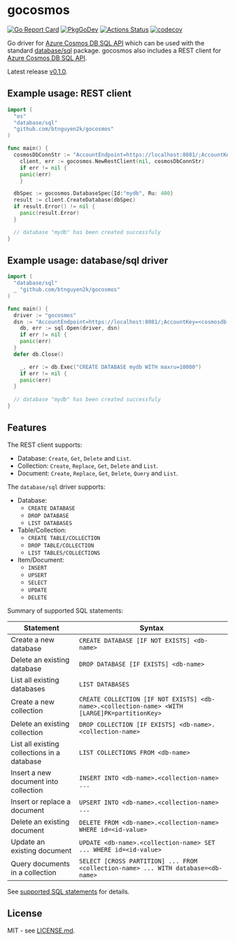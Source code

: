 # gocosmos

[![Go Report Card](https://goreportcard.com/badge/github.com/btnguyen2k/gocosmos)](https://goreportcard.com/report/github.com/btnguyen2k/gocosmos)
[![PkgGoDev](https://pkg.go.dev/badge/github.com/btnguyen2k/gocosmos)](https://pkg.go.dev/github.com/btnguyen2k/gocosmos)
[![Actions Status](https://github.com/btnguyen2k/gocosmos/workflows/gocosmos/badge.svg)](https://github.com/btnguyen2k/gocosmos/actions)
[![codecov](https://codecov.io/gh/btnguyen2k/gocosmos/branch/main/graph/badge.svg?token=pYdHuxbIiI)](https://codecov.io/gh/btnguyen2k/gocosmos)

Go driver for [Azure Cosmos DB SQL API](https://azure.microsoft.com/en-us/services/cosmos-db/) which can be used with the standard [database/sql](https://golang.org/pkg/database/sql/) package.
gocosmos also includes a REST client for [Azure Cosmos DB SQL API](https://azure.microsoft.com/en-us/services/cosmos-db/).

Latest release [v0.1.0](RELEASE-NOTES.md).

## Example usage: REST client

```go
import (
  "os"
  "database/sql"
  "github.com/btnguyen2k/gocosmos"
)

func main() {
  cosmosDbConnStr := "AccountEndpoint=https://localhost:8081/;AccountKey=<cosmosdb-account-key>"
	client, err := gocosmos.NewRestClient(nil, cosmosDbConnStr)
	if err != nil {
    panic(err)
	}

  dbSpec := gocosmos.DatabaseSpec{Id:"mydb", Ru: 400}
  result := client.CreateDatabase(dbSpec)
  if result.Error() != nil {
    panic(result.Error)
  }

  // database "mydb" has been created successfuly
}
```

## Example usage: database/sql driver

```go
import (
  "database/sql"
  _ "github.com/btnguyen2k/gocosmos"
)

func main() {
  driver := "gocosmos"
  dsn := "AccountEndpoint=https://localhost:8081/;AccountKey=<cosmosdb-account-key>"
	db, err := sql.Open(driver, dsn)
	if err != nil {
    panic(err)
  }
  defer db.Close()

	_, err := db.Exec("CREATE DATABASE mydb WITH maxru=10000")
	if err != nil {
    panic(err)
  }
  
  // database "mydb" has been created successfuly
}
```

## Features

The REST client supports:
- Database: `Create`, `Get`, `Delete` and `List`.
- Collection: `Create`, `Replace`, `Get`, `Delete` and `List`.
- Document: `Create`, `Replace`, `Get`, `Delete`, `Query` and `List`.

The `database/sql` driver supports:
- Database:
  - `CREATE DATABASE`
  - `DROP DATABASE`
  - `LIST DATABASES`
- Table/Collection:
  - `CREATE TABLE/COLLECTION`
  - `DROP TABLE/COLLECTION`
  - `LIST TABLES/COLLECTIONS`
- Item/Document:
  - `INSERT`
  - `UPSERT`
  - `SELECT`
  - `UPDATE`
  - `DELETE`

Summary of supported SQL statements:

|Statement|Syntax|
|---------|-----------|
|Create a new database                      |`CREATE DATABASE [IF NOT EXISTS] <db-name>`|
|Delete an existing database                |`DROP DATABASE [IF EXISTS] <db-name>`|
|List all existing databases                |`LIST DATABASES`|
|Create a new collection                    |`CREATE COLLECTION [IF NOT EXISTS] <db-name>.<collection-name> <WITH [LARGE]PK=partitionKey>`|
|Delete an existing collection              |`DROP COLLECTION [IF EXISTS] <db-name>.<collection-name>`|
|List all existing collections in a database|`LIST COLLECTIONS FROM <db-name>`|
|Insert a new document into collection      |`INSERT INTO <db-name>.<collection-name> ...`|
|Insert or replace a document               |`UPSERT INTO <db-name>.<collection-name> ...`|
|Delete an existing document                |`DELETE FROM <db-name>.<collection-name> WHERE id=<id-value>`|
|Update an existing document                |`UPDATE <db-name>.<collection-name> SET ... WHERE id=<id-value>`|
|Query documents in a collection            |`SELECT [CROSS PARTITION] ... FROM <collection-name> ... WITH database=<db-name>`|

See [supported SQL statements](SQL.md) for details.

## License

MIT - see [LICENSE.md](LICENSE.md).
